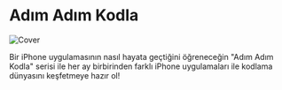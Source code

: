 # Adım Adım Kodla

![Cover](Cover-Content/Cover.png)

Bir iPhone uygulamasının nasıl hayata geçtiğini öğreneceğin "Adım Adım Kodla" serisi ile her ay birbirinden farklı iPhone uygulamaları ile kodlama dünyasını keşfetmeye hazır ol!
